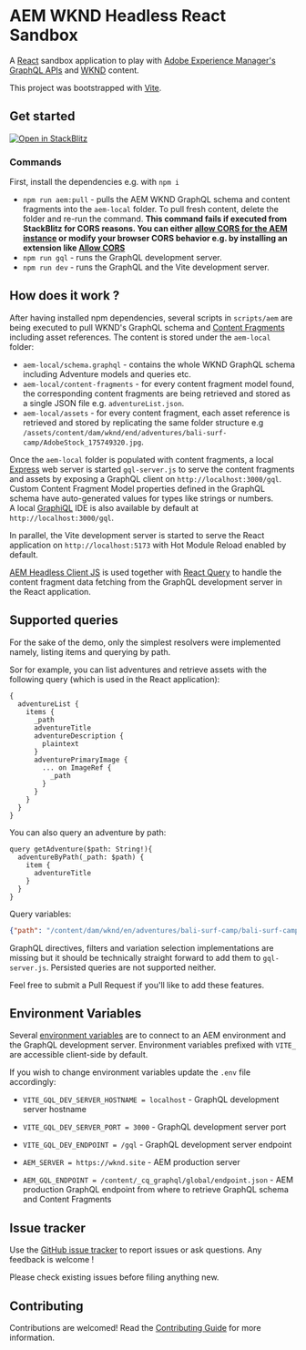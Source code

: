 # AEM WKND Headless React Sandbox

A [React](https://reactjs.org/) sandbox application to play with [Adobe Experience Manager's GraphQL APIs](https://experienceleague.adobe.com/docs/experience-manager-cloud-service/headless-journey/developer/overview.html) and [WKND](https://wknd.site/) content.

This project was bootstrapped with [Vite](https://vitejs.dev/guide/).

## Get started

<a href="https://stackblitz.com/fork/github/AdobeDocs/aem-wknd-headless-react-sandbox?title=AEM WKND Headless React Sandbox&terminal=dev">
  <img
    alt="Open in StackBlitz"
    src="https://developer.stackblitz.com/img/open_in_stackblitz.svg"
  />
</a>

### Commands

First, install the dependencies e.g. with `npm i`

- `npm run aem:pull` - pulls the AEM WKND GraphQL schema and content fragments into the `aem-local` folder. To pull fresh content, delete the folder and re-run the command. **This command fails if executed from StackBlitz for CORS reasons. You can either [allow CORS for the AEM instance](https://experienceleague.adobe.com/docs/experience-manager-learn/foundation/security/understand-cross-origin-resource-sharing.html) or modify your browser CORS behavior e.g. by installing an extension like [Allow CORS](https://chrome.google.com/webstore/detail/allow-cors-access-control/lhobafahddgcelffkeicbaginigeejlf?hl=en)**
- `npm run gql` - runs the GraphQL development server.
- `npm run dev` - runs the GraphQL and the Vite development server.

## How does it work ?

After having installed npm dependencies, several scripts in `scripts/aem` are being executed to pull WKND's GraphQL schema and [Content Fragments](https://experienceleague.adobe.com/docs/experience-manager-learn/sites/content-fragments/content-fragments-console.html?lang=en) including asset references.
The content is stored under the `aem-local` folder:

- `aem-local/schema.graphql` - contains the whole WKND GraphQL schema including Adventure models and queries etc.
- `aem-local/content-fragments` - for every content fragment model found, the corresponding content fragments are being retrieved and stored as a single JSON file e.g. `adventureList.json`.
- `aem-local/assets` - for every content fragment, each asset reference is retrieved and stored by replicating the same folder structure e.g `/assets/content/dam/wknd/end/adventures/bali-surf-camp/AdobeStock_175749320.jpg`.

Once the `aem-local` folder is populated with content fragments, a local [Express](https://expressjs.com/) web server is started `gql-server.js` to serve the content fragments and assets by exposing a GraphQL client on `http://localhost:3000/gql`.
Custom Content Fragment Model properties defined in the GraphQL schema have auto-generated values for types like strings or numbers.  
A local [GraphiQL](https://github.com/graphql/graphiql) IDE is also available by default at `http://localhost:3000/gql`.

In parallel, the Vite development server is started to serve the React application on `http://localhost:5173` with Hot Module Reload enabled by default.

[AEM Headless Client JS](https://github.com/adobe/aem-headless-client-js) is used together with [React Query](https://react-query-v3.tanstack.com/) to handle the content fragment data fetching from the GraphQL development server in the React application.

## Supported queries

For the sake of the demo, only the simplest resolvers were implemented namely, listing items and querying by path. 

Sor for example, you can list adventures and retrieve assets with the following query (which is used in the React application): 

```gql
{
  adventureList {
    items {
      _path
      adventureTitle
      adventureDescription {
        plaintext
      }
      adventurePrimaryImage {
        ... on ImageRef {
          _path
        }
      }
    }
  }
} 
```

You can also query an adventure by path: 

```gql 
query getAdventure($path: String!){
  adventureByPath(_path: $path) {
    item {
      adventureTitle
    }
  }
}
```

Query variables: 

```json
{"path": "/content/dam/wknd/en/adventures/bali-surf-camp/bali-surf-camp"}
```

GraphQL directives, filters and variation selection implementations are missing but it should be technically straight forward to add them to `gql-server.js`. 
Persisted queries are not supported neither. 

Feel free to submit a Pull Request if you'll like to add these features. 

## Environment Variables

Several [environment variables](https://vitejs.dev/guide/env-and-mode.html) are to connect to an AEM environment and the GraphQL development server.
Environment variables prefixed with `VITE_` are accessible client-side by default.

If you wish to change environment variables update the `.env` file accordingly:

- `VITE_GQL_DEV_SERVER_HOSTNAME = localhost` - GraphQL development server hostname
- `VITE_GQL_DEV_SERVER_PORT = 3000` - GraphQL development server port
- `VITE_GQL_DEV_ENDPOINT = /gql` - GraphQL development server endpoint

- `AEM_SERVER = https://wknd.site` - AEM production server
- `AEM_GQL_ENDPOINT = /content/_cq_graphql/global/endpoint.json` - AEM production GraphQL endpoint from where to retrieve GraphQL schema and Content Fragments


## Issue tracker

Use the [GitHub issue tracker](https://github.com/AdobeDocs/aem-wknd-headless-react-sandbox/issues) to report issues or ask questions.
Any feedback is welcome !

Please check existing issues before filing anything new.

## Contributing

Contributions are welcomed! Read the [Contributing Guide](./.github/CONTRIBUTING.md) for more information.

